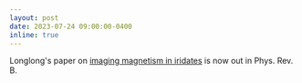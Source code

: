 ```yaml
---
layout: post
date: 2023-07-24 09:00:00-0400
inline: true
---
```


Longlong's paper on [imaging magnetism in iridates](/publications/#Wu2023anisotropy) is now out in Phys. Rev. B.
